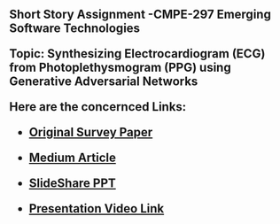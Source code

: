 <b><h2>Short Story Assignment -CMPE-297 Emerging Software Technologies</b>

Topic: Synthesizing Electrocardiogram (ECG) from Photoplethysmogram (PPG) using Generative Adversarial Networks<br>

Here are the concernced Links:<br>
* [Original Survey Paper](https://arxiv.org/abs/2010.00104 "Survey Paper")

* [Medium Article](https://srisruthichilukuri.medium.com/synthesizing-electrocardiogram-ecg-from-photoplethysmogram-ppg-using-generative-adversarial-60c9724d9e70 "Medium Article")

* [SlideShare PPT](https://www.slideshare.net/SriSruthiChilukuri/spatio-temporal-data-mining?qid=1fcebad5-03a5-4aa2-a68d-530ad4b3fd0b&v=&b=&from_search=1 "SlideShare Presentation")

* [Presentation Video Link](https://www.youtube.com/watch?v=VMWW03P1dCg
"Youtube Link of Presentation")
